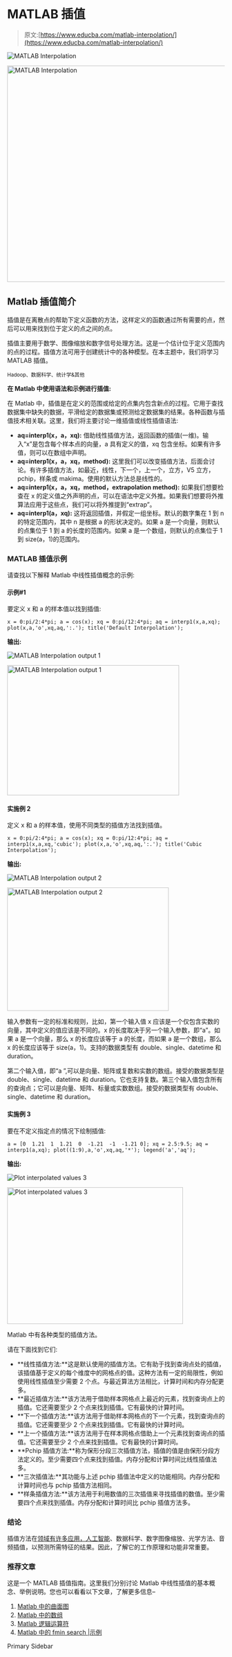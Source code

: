 # MATLAB 插值

> 原文:[https://www.educba.com/matlab-interpolation/](https://www.educba.com/matlab-interpolation/)

![MATLAB Interpolation](../Images/e1d54794008d3d5e97a281d918d73d39.png)

<noscript><img class="alignnone size-full wp-image-292470" src="../Images/e1d54794008d3d5e97a281d918d73d39.png" alt="MATLAB Interpolation" width="900" height="500" data-original-src="https://cdn.educba.com/academy/wp-content/uploads/2020/01/MATLAB-Interpolation.jpg"/></noscript>

## Matlab 插值简介

插值是在离散点的帮助下定义函数的方法，这样定义的函数通过所有需要的点，然后可以用来找到位于定义的点之间的点。

插值主要用于数学、图像缩放和数字信号处理方法。这是一个估计位于定义范围内的点的过程。插值方法可用于创建统计中的各种模型。在本主题中，我们将学习 MATLAB 插值。

<small>Hadoop、数据科学、统计学&其他</small>

**在 Matlab 中使用语法和示例进行插值:**

在 Matlab 中，插值是在定义的范围或给定的点集内包含新点的过程。它用于查找数据集中缺失的数据，平滑给定的数据集或预测给定数据集的结果。各种函数与插值技术相关联。这里，我们将主要讨论一维插值或线性插值语法:

*   **aq=interp1(x，a，xq):** 借助线性插值方法，返回函数的插值(一维)。输入“x”是包含每个样本点的向量，a 具有定义的值，xq 包含坐标。如果有许多值，则可以在数组中声明。
*   **aq=interp1(x，a，xq，method):** 这里我们可以改变插值方法，后面会讨论。有许多插值方法，如最近，线性，下一个，上一个，立方，V5 立方，pchip，样条或 makima。使用的默认方法总是线性的。
*   **aq=interp1(x，a，xq，method，extrapolation method):** 如果我们想要检查在 x 的定义值之外声明的点，可以在语法中定义外推。如果我们想要将外推算法应用于这些点，我们可以将外推提到“extrap”。
*   **aq=interp1(a，xq):** 这将返回插值，并假定一组坐标。默认的数字集在 1 到 n 的特定范围内，其中 n 是根据 a 的形状决定的。如果 a 是一个向量，则默认的点集位于 1 到 a 的长度的范围内。如果 a 是一个数组，则默认的点集位于 1 到 size(a，1)的范围内。

### MATLAB 插值示例

请查找以下解释 Matlab 中线性插值概念的示例:

#### 示例#1

要定义 x 和 a 的样本值以找到插值:

`x = 0:pi/2:4*pi;
a = cos(x);
xq = 0:pi/12:4*pi;
aq = interp1(x,a,xq);
plot(x,a,'o',xq,aq,':.');
title('Default Interpolation');`

**输出:**

![MATLAB Interpolation output 1](../Images/929438602901a8b8447754ae267a9ad3.png)

<noscript><img class="alignnone size-full wp-image-292166" src="../Images/929438602901a8b8447754ae267a9ad3.png" alt="MATLAB Interpolation output 1" width="398" height="301" srcset="https://cdn.educba.com/academy/wp-content/uploads/2020/01/MATLAB-Interpolation-output-1.png 398w, https://cdn.educba.com/academy/wp-content/uploads/2020/01/MATLAB-Interpolation-output-1-300x227.png 300w" sizes="(max-width: 398px) 100vw, 398px" data-original-src="https://cdn.educba.com/academy/wp-content/uploads/2020/01/MATLAB-Interpolation-output-1.png"/></noscript>

#### 实施例 2

定义 x 和 a 的样本值，使用不同类型的插值方法找到插值。

`x = 0:pi/2:4*pi;
a = cos(x);
xq = 0:pi/12:4*pi;
aq = interp1(x,a,xq,'cubic');
plot(x,a,'o',xq,aq,':.');
title('Cubic Interpolation');`

**输出:**

![MATLAB Interpolation output 2](../Images/a2373d850d9f6a341ad0ad2e15699028.png)

<noscript><img class="alignnone size-full wp-image-292167" src="../Images/a2373d850d9f6a341ad0ad2e15699028.png" alt="MATLAB Interpolation output 2" width="374" height="285" srcset="https://cdn.educba.com/academy/wp-content/uploads/2020/01/MATLAB-Interpolation-output-2.png 374w, https://cdn.educba.com/academy/wp-content/uploads/2020/01/MATLAB-Interpolation-output-2-300x229.png 300w" sizes="(max-width: 374px) 100vw, 374px" data-original-src="https://cdn.educba.com/academy/wp-content/uploads/2020/01/MATLAB-Interpolation-output-2.png"/></noscript>

输入参数有一定的标准和规则，比如，第一个输入值 x 应该是一个仅包含实数的向量，其中定义的值应该是不同的。x 的长度取决于另一个输入参数，即“a”。如果 a 是一个向量，那么 x 的长度应该等于 a 的长度，而如果 a 是一个数组，那么 x 的长度应该等于 size(a，1)。支持的数据类型有 double、single、datetime 和 duration。

第二个输入值，即“a ”,可以是向量、矩阵或复数和实数的数组。接受的数据类型是 double、single、datetime 和 duration。它也支持复数。第三个输入值包含所有的查询点；它可以是向量、矩阵、标量或实数数组。接受的数据类型有 double、single、datetime 和 duration。

#### 实施例 3

要在不定义指定点的情况下绘制插值:

`a = [0  1.21  1  1.21  0  -1.21  -1  -1.21 0];
xq = 2.5:9.5;
aq = interp1(a,xq);
plot((1:9),a,'o',xq,aq,'*');
legend('a','aq');`

**输出:**

![Plot interpolated values 3](../Images/b79cc706814065a6050f5b6adc527cc0.png)

<noscript><img class="alignnone wp-image-292168 size-full" src="../Images/b79cc706814065a6050f5b6adc527cc0.png" alt="Plot interpolated values 3" width="407" height="316" srcset="https://cdn.educba.com/academy/wp-content/uploads/2020/01/MATLAB-Interpolation-output-3.png 407w, https://cdn.educba.com/academy/wp-content/uploads/2020/01/MATLAB-Interpolation-output-3-300x233.png 300w" sizes="(max-width: 407px) 100vw, 407px" data-original-src="https://cdn.educba.com/academy/wp-content/uploads/2020/01/MATLAB-Interpolation-output-3.png"/></noscript>

Matlab 中有各种类型的插值方法。

请在下面找到它们:

*   **线性插值方法:**这是默认使用的插值方法。它有助于找到查询点处的插值，该插值基于定义的每个维度中的网格点的值。这种方法有一定的局限性，例如使用线性插值至少需要 2 个点。与最近算法方法相比，计算时间和内存分配更多。
*   **最近插值方法:**该方法用于借助样本网格点上最近的元素，找到查询点上的插值。它还需要至少 2 个点来找到插值。它有最快的计算时间。
*   **下一个插值方法:**该方法用于借助样本网格点的下一个元素，找到查询点的插值。它还需要至少 2 个点来找到插值。它有最快的计算时间。
*   **上一个插值方法:**该方法用于在样本网格点借助上一个元素找到查询点的插值。它还需要至少 2 个点来找到插值。它有最快的计算时间。
*   **Pchip 插值方法:**称为保形分段三次插值方法，插值的值是由保形分段方法定义的。至少需要四个点来找到插值。内存分配和计算时间比线性插值法多。
*   **三次插值法:**其功能与上述 pchip 插值法中定义的功能相同。内存分配和计算时间也与 pchip 插值方法相同。
*   **样条插值方法:**该方法用于利用数值的三次插值来寻找插值的数值。至少需要四个点来找到插值。内存分配和计算时间比 pchip 插值方法多。

### 结论

插值方法在[领域有许多应用，人工智能](https://www.educba.com/what-is-artificial-intelligence/)、数据科学、数字图像缩放、光学方法、音频插值，以预测所需特征的结果。因此，了解它的工作原理和功能非常重要。

### 推荐文章

这是一个 MATLAB 插值指南。这里我们分别讨论 Matlab 中线性插值的基本概念、举例说明。您也可以看看以下文章，了解更多信息–

1.  [Matlab 中的曲面图](https://www.educba.com/surface-plot-in-matlab/)
2.  [Matlab 中的数组](https://www.educba.com/arrays-in-matlab/)
3.  [Matlab 逻辑运算符](https://www.educba.com/matlab-logical-operators/)
4.  [Matlab 中的 fmin search |示例](https://www.educba.com/fminsearch-in-matlab/)

<footer class="entry-footer">

<aside class="sidebar sidebar-primary widget-area" role="complementary" aria-label="Primary Sidebar">Primary Sidebar</aside>

</footer>